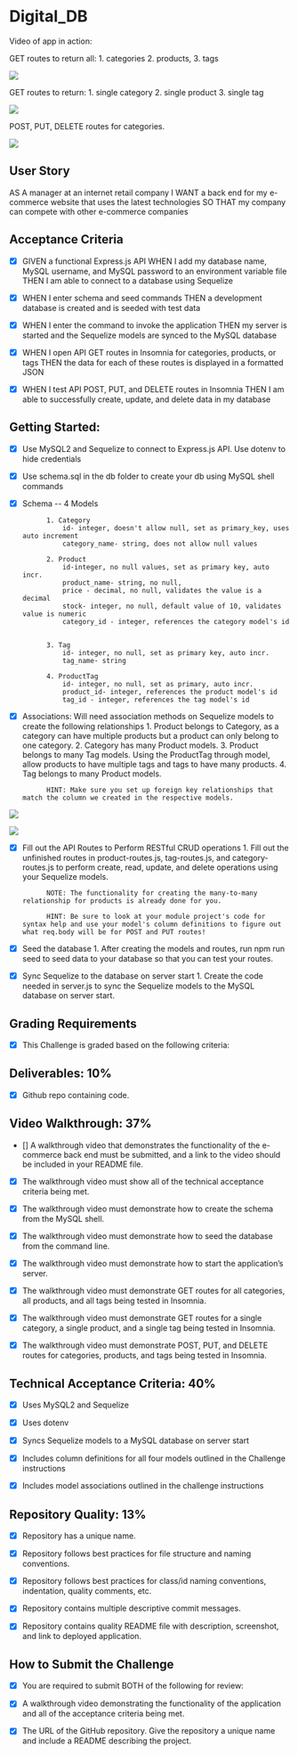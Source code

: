 # Digital_DB



Video of app in action:


GET routes to return all: 1. categories 2. products, 3. tags

![](13-orm-homework-demo-01.gif)

GET routes to return: 1. single category 2. single product 3. single tag

![](13-orm-homework-demo-02.gif)

POST, PUT, DELETE routes for categories.

![](13-orm-homework-demo-03.gif)


## User Story
AS A manager at an internet retail company
I WANT a back end for my e-commerce website that uses the latest technologies
SO THAT my company can compete with other e-commerce companies



## Acceptance Criteria

- [x] GIVEN a functional Express.js API
WHEN I add my database name, MySQL username, and MySQL password to an environment variable file
THEN I am able to connect to a database using Sequelize

- [x] WHEN I enter schema and seed commands
THEN a development database is created and is seeded with test data

- [x] WHEN I enter the command to invoke the application
THEN my server is started and the Sequelize models are synced to the MySQL database

- [x] WHEN I open API GET routes in Insomnia for categories, products, or tags
THEN the data for each of these routes is displayed in a formatted JSON

- [x] WHEN I test API POST, PUT, and DELETE routes in Insomnia
THEN I am able to successfully create, update, and delete data in my database



## Getting Started:


- [x] Use MySQL2 and Sequelize to connect to Express.js API.  Use dotenv to hide credentials

- [x] Use schema.sql in the db folder to create your db using MySQL shell commands


- [x] Schema -- 4 Models

            1. Category
                id- integer, doesn't allow null, set as primary_key, uses auto increment
                category_name- string, does not allow null values

            2. Product 
                id-integer, no null values, set as primary key, auto incr.
                product_name- string, no null, 
                price - decimal, no null, validates the value is a decimal
                stock- integer, no null, default value of 10, validates value is numeric
                category_id - integer, references the category model's id


            3. Tag
                id- integer, no null, set as primary key, auto incr.
                tag_name- string

            4. ProductTag
                id- integer, no null, set as primary, auto incr. 
                product_id- integer, references the product model's id
                tag_id - integer, references the tag model's id
            

- [x] Associations:  Will need association methods on Sequelize models to create the following relationships
            1. Product belongs to Category, as a category can have multiple products but a product can only belong to one category.
            2. Category has many Product models.
            3. Product belongs to many Tag models. Using the ProductTag through model, allow products to have multiple tags and tags to have many products.
            4. Tag belongs to many Product models.

            HINT: Make sure you set up foreign key relationships that match the column we created in the respective models.


![](tables1.PNG)

![](tables2.PNG)


- [x] Fill out the API Routes to Perform RESTful CRUD operations
            1. Fill out the unfinished routes in product-routes.js, tag-routes.js, and category-routes.js to perform create, read, update, and delete operations using your Sequelize models.

            NOTE: The functionality for creating the many-to-many relationship for products is already done for you.

            HINT: Be sure to look at your module project's code for syntax help and use your model's column definitions to figure out what req.body will be for POST and PUT routes!

- [x] Seed the database
            1. After creating the models and routes, run npm run seed to seed data to your database so that you can test your routes.

- [x] Sync Sequelize to the database on server start
            1. Create the code needed in server.js to sync the Sequelize models to the MySQL database on server start.




## Grading Requirements

- [x] This Challenge is graded based on the following criteria:

## Deliverables: 10%
- [x]   Github repo containing code.


## Video Walkthrough: 37%
















- [] A walkthrough video that demonstrates the functionality of the e-commerce back end must be submitted, and a link to the video should be included in your README file.

- [x] The walkthrough video must show all of the technical acceptance criteria being met.

- [x] The walkthrough video must demonstrate how to create the schema from the MySQL shell.

- [x] The walkthrough video must demonstrate how to seed the database from the command line.

- [x] The walkthrough video must demonstrate how to start the application’s server.

- [x] The walkthrough video must demonstrate GET routes for all categories, all products, and all tags being tested in Insomnia.

- [x] The walkthrough video must demonstrate GET routes for a single category, a single product, and a single tag being tested in Insomnia.

- [x] The walkthrough video must demonstrate POST, PUT, and DELETE routes for categories, products, and tags being tested in Insomnia.


## Technical Acceptance Criteria: 40%
- [x] Uses MySQL2 and Sequelize

- [x] Uses dotenv

- [x] Syncs Sequelize models to a MySQL database on server start

- [x] Includes column definitions for all four models outlined in the Challenge instructions

- [x] Includes model associations outlined in the challenge instructions




## Repository Quality: 13%
- [x] Repository has a unique name.

- [x] Repository follows best practices for file structure and naming conventions.

- [x] Repository follows best practices for class/id naming conventions, indentation, quality comments, etc.

- [x] Repository contains multiple descriptive commit messages.

- [x] Repository contains quality README file with description, screenshot, and link to deployed application.




## How to Submit the Challenge
- [x] You are required to submit BOTH of the following for review:

- [x] A walkthrough video demonstrating the functionality of the application and all of the acceptance criteria being met.

- [x] The URL of the GitHub repository. Give the repository a unique name and include a README describing the project.